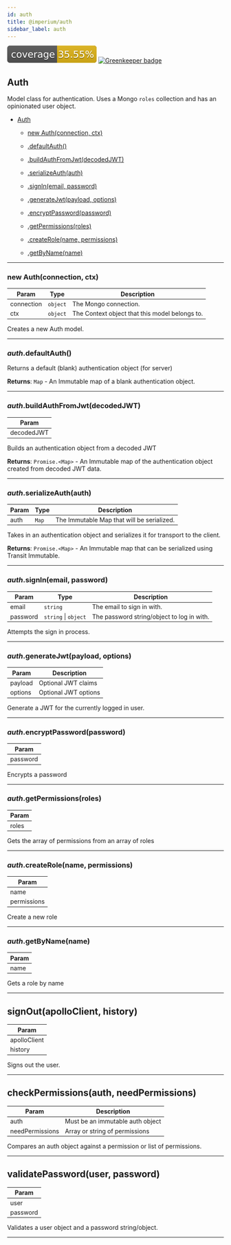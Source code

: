 ```yaml
---
id: auth
title: @imperium/auth
sidebar_label: auth
---
```


[![Coverage_badge](../../docs/assets/coverage/auth/coverage.svg)](assets/coverage/auth/index.html) [![Greenkeeper badge](https://badges.greenkeeper.io/darkadept/imperium.svg)](https://greenkeeper.io/)
<a name="Auth"></a>

## Auth
Model class for authentication. Uses a Mongo `roles` collection and has an opinionated user object.


* [Auth](#Auth)

    * [new Auth(connection, ctx)](#new_Auth_new)

    * [.defaultAuth()](#Auth+defaultAuth)

    * [.buildAuthFromJwt(decodedJWT)](#Auth+buildAuthFromJwt)

    * [.serializeAuth(auth)](#Auth+serializeAuth)

    * [.signIn(email, password)](#Auth+signIn)

    * [.generateJwt(payload, options)](#Auth+generateJwt)

    * [.encryptPassword(password)](#Auth+encryptPassword)

    * [.getPermissions(roles)](#Auth+getPermissions)

    * [.createRole(name, permissions)](#Auth+createRole)

    * [.getByName(name)](#Auth+getByName)



* * *

<a name="new_Auth_new"></a>

### new Auth(connection, ctx)

| Param | Type | Description |
| --- | --- | --- |
| connection | <code>object</code> | The Mongo connection. |
| ctx | <code>object</code> | The Context object that this model belongs to. |

Creates a new Auth model.


* * *

<a name="Auth+defaultAuth"></a>

### *auth*.defaultAuth()
Returns a default (blank) authentication object (for server)

**Returns**: <code>Map</code> - An Immutable map of a blank authentication object.  

* * *

<a name="Auth+buildAuthFromJwt"></a>

### *auth*.buildAuthFromJwt(decodedJWT)

| Param |
| --- |
| decodedJWT | 

Builds an authentication object from a decoded JWT

**Returns**: <code>Promise.&lt;Map&gt;</code> - An Immutable map of the authentication object created from decoded JWT data.  

* * *

<a name="Auth+serializeAuth"></a>

### *auth*.serializeAuth(auth)

| Param | Type | Description |
| --- | --- | --- |
| auth | <code>Map</code> | The Immutable Map that will be serialized. |

Takes in an authentication object and serializes it for transport to the client.

**Returns**: <code>Promise.&lt;Map&gt;</code> - An Immutable map that can be serialized using Transit Immutable.  

* * *

<a name="Auth+signIn"></a>

### *auth*.signIn(email, password)

| Param | Type | Description |
| --- | --- | --- |
| email | <code>string</code> | The email to sign in with. |
| password | <code>string</code> \| <code>object</code> | The password string/object to log in with. |

Attempts the sign in process.


* * *

<a name="Auth+generateJwt"></a>

### *auth*.generateJwt(payload, options)

| Param | Description |
| --- | --- |
| payload | Optional JWT claims |
| options | Optional JWT options |

Generate a JWT for the currently logged in user.


* * *

<a name="Auth+encryptPassword"></a>

### *auth*.encryptPassword(password)

| Param |
| --- |
| password | 

Encrypts a password


* * *

<a name="Auth+getPermissions"></a>

### *auth*.getPermissions(roles)

| Param |
| --- |
| roles | 

Gets the array of permissions from an array of roles


* * *

<a name="Auth+createRole"></a>

### *auth*.createRole(name, permissions)

| Param |
| --- |
| name | 
| permissions | 

Create a new role


* * *

<a name="Auth+getByName"></a>

### *auth*.getByName(name)

| Param |
| --- |
| name | 

Gets a role by name


* * *

<a name="signOut"></a>

## signOut(apolloClient, history)

| Param |
| --- |
| apolloClient | 
| history | 

Signs out the user.


* * *

<a name="checkPermissions"></a>

## checkPermissions(auth, needPermissions)

| Param | Description |
| --- | --- |
| auth | Must be an immutable auth object |
| needPermissions | Array or string of permissions |

Compares an auth object against a permission or list of permissions.


* * *

<a name="validatePassword"></a>

## validatePassword(user, password)

| Param |
| --- |
| user | 
| password | 

Validates a user object and a password string/object.


* * *

